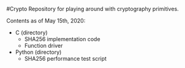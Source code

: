 #Crypto
Repository for playing around with cryptography primitives.

Contents as of May 15th, 2020:
  - C (directory)
    - SHA256 implementation code
    - Function driver
  - Python (directory)
    - SHA256 performance test script
